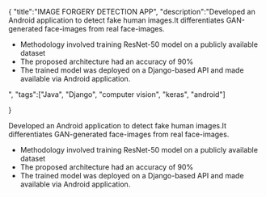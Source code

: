{
    "title":"IMAGE FORGERY DETECTION APP",
    "description":"Developed an Android application to detect fake human images.It differentiates GAN-generated face-images from real face-images.<ul><li>Methodology involved training ResNet-50 model on a publicly available dataset</li><li> The proposed architecture had an accuracy of 90%</li> <li>The trained model was deployed on a Django-based API and made available via Android application.</li></ul>",
    "tags":["Java", "Django", "computer vision", "keras", "android"]
    
}


Developed an Android application to detect fake human images.It differentiates GAN-generated face-images from real face-images.<ul><li>Methodology involved training ResNet-50 model on a publicly available dataset</li><li> The proposed architecture had an accuracy of 90%</li> <li>The trained model was deployed on a Django-based API and made available via Android application.</li></ul>
